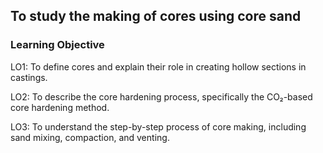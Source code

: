 ## To study the making of cores using core sand

### Learning Objective

LO1:  To define cores and explain their role in creating hollow sections in castings.

LO2: To describe the core hardening process, specifically the CO₂-based core hardening method.

LO3: To understand the step-by-step process of core making, including sand mixing, compaction, and venting.
